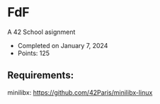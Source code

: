 # FdF
A 42 School asignment
<ul>
  <li>Completed on January 7, 2024</li>
  <li>Points: 125</li>
</ul>

## Requirements:
minilibx: https://github.com/42Paris/minilibx-linux
